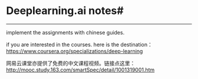 # Deeplearning.ai notes#
---
implement the assignments with chinese guides.  

if you are interested in the courses. here is the destination：https://www.coursera.org/specializations/deep-learning  

网易云课堂亦提供了免费的中文课程视频。链接点这里：http://mooc.study.163.com/smartSpec/detail/1001319001.htm
